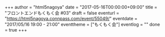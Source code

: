+++
author = "html5nagoya"
date = "2017-05-16T00:00:00+09:00"
title = "フロントエンドもくもく会 #03"
draft = false
eventurl = "https://html5nagoya.connpass.com/event/55049/"
eventdate = "2017/05/16 19:00 - 21:00"
eventtheme = ["もくもく会"]
eventlog = ""
done = true
+++

